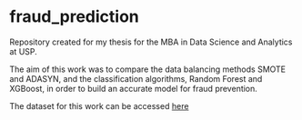 # fraud_prediction
Repository created for my thesis for the MBA in Data Science and Analytics at USP.

The aim of this work was to compare the data balancing methods SMOTE and ADASYN, and the classification algorithms, Random Forest and XGBoost, in order to build an accurate model for fraud prevention. 

The dataset for this work can be accessed [here](https://www.kaggle.com/datasets/kartik2112/fraud-detection)
